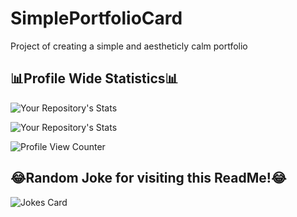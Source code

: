 # SimplePortfolioCard

Project of creating a simple and aestheticly calm portfolio

## 📊Profile Wide Statistics📊

![Your Repository's Stats](https://github-readme-stats.vercel.app/api?username=ethanw2457&show_icons=true)

![Your Repository's Stats](https://github-readme-stats.vercel.app/api/top-langs/?username=ethanw2457&theme=blue-green)

![Profile View Counter](https://komarev.com/ghpvc/?username=ethanw2457)

## 😂Random Joke for visiting this ReadMe!😂
![Jokes Card](https://readme-jokes.vercel.app/api)
